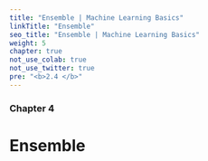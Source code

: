 ```yaml
---
title: "Ensemble | Machine Learning Basics"
linkTitle: "Ensemble"
seo_title: "Ensemble | Machine Learning Basics"
weight: 5
chapter: true
not_use_colab: true
not_use_twitter: true
pre: "<b>2.4 </b>"
---
```


### Chapter 4

# Ensemble
